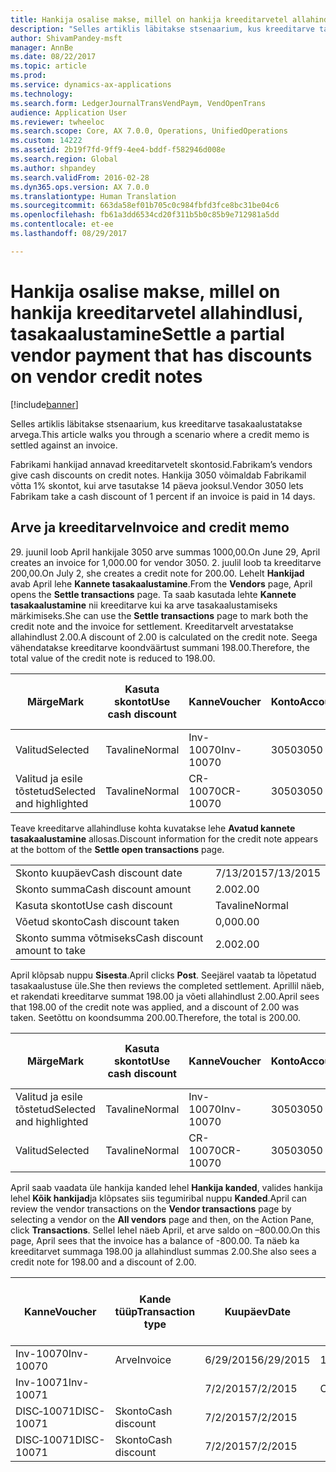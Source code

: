```yaml
---
title: Hankija osalise makse, millel on hankija kreeditarvetel allahindlusi, tasakaalustamine
description: "Selles artiklis läbitakse stsenaarium, kus kreeditarve tasakaalustatakse arvega."
author: ShivamPandey-msft
manager: AnnBe
ms.date: 08/22/2017
ms.topic: article
ms.prod: 
ms.service: dynamics-ax-applications
ms.technology: 
ms.search.form: LedgerJournalTransVendPaym, VendOpenTrans
audience: Application User
ms.reviewer: twheeloc
ms.search.scope: Core, AX 7.0.0, Operations, UnifiedOperations
ms.custom: 14222
ms.assetid: 2b19f7fd-9ff9-4ee4-bddf-f582946d008e
ms.search.region: Global
ms.author: shpandey
ms.search.validFrom: 2016-02-28
ms.dyn365.ops.version: AX 7.0.0
ms.translationtype: Human Translation
ms.sourcegitcommit: 663da58ef01b705c0c984fbfd3fce8bc31be04c6
ms.openlocfilehash: fb61a3dd6534cd20f311b5b0c85b9e712981a5dd
ms.contentlocale: et-ee
ms.lasthandoff: 08/29/2017

---
```


# <a name="settle-a-partial-vendor-payment-that-has-discounts-on-vendor-credit-notes"></a><span data-ttu-id="e01ba-103">Hankija osalise makse, millel on hankija kreeditarvetel allahindlusi, tasakaalustamine</span><span class="sxs-lookup"><span data-stu-id="e01ba-103">Settle a partial vendor payment that has discounts on vendor credit notes</span></span>

[!include[banner](../includes/banner.md)]


<span data-ttu-id="e01ba-104">Selles artiklis läbitakse stsenaarium, kus kreeditarve tasakaalustatakse arvega.</span><span class="sxs-lookup"><span data-stu-id="e01ba-104">This article walks you through a scenario where a credit memo is settled against an invoice.</span></span>

<span data-ttu-id="e01ba-105">Fabrikami hankijad annavad kreeditarvetelt skontosid.</span><span class="sxs-lookup"><span data-stu-id="e01ba-105">Fabrikam’s vendors give cash discounts on credit notes.</span></span> <span data-ttu-id="e01ba-106">Hankija 3050 võimaldab Fabrikamil võtta 1% skontot, kui arve tasutakse 14 päeva jooksul.</span><span class="sxs-lookup"><span data-stu-id="e01ba-106">Vendor 3050 lets Fabrikam take a cash discount of 1 percent if an invoice is paid in 14 days.</span></span>

## <a name="invoice-and-credit-memo"></a><span data-ttu-id="e01ba-107">Arve ja kreeditarve</span><span class="sxs-lookup"><span data-stu-id="e01ba-107">Invoice and credit memo</span></span>
<span data-ttu-id="e01ba-108">29. juunil loob April hankijale 3050 arve summas 1000,00.</span><span class="sxs-lookup"><span data-stu-id="e01ba-108">On June 29, April creates an invoice for 1,000.00 for vendor 3050.</span></span> <span data-ttu-id="e01ba-109">2. juulil loob ta kreeditarve 200,00.</span><span class="sxs-lookup"><span data-stu-id="e01ba-109">On July 2, she creates a credit note for 200.00.</span></span> <span data-ttu-id="e01ba-110">Lehelt **Hankijad** avab April lehe **Kannete tasakaalustamine**.</span><span class="sxs-lookup"><span data-stu-id="e01ba-110">From the **Vendors** page, April opens the **Settle transactions** page.</span></span> <span data-ttu-id="e01ba-111">Ta saab kasutada lehte **Kannete tasakaalustamine** nii kreeditarve kui ka arve tasakaalustamiseks märkimiseks.</span><span class="sxs-lookup"><span data-stu-id="e01ba-111">She can use the **Settle transactions** page to mark both the credit note and the invoice for settlement.</span></span> <span data-ttu-id="e01ba-112">Kreeditarvelt arvestatakse allahindlust 2.00.</span><span class="sxs-lookup"><span data-stu-id="e01ba-112">A discount of 2.00 is calculated on the credit note.</span></span> <span data-ttu-id="e01ba-113">Seega vähendatakse kreeditarve koondväärtust summani 198.00.</span><span class="sxs-lookup"><span data-stu-id="e01ba-113">Therefore, the total value of the credit note is reduced to 198.00.</span></span>

| <span data-ttu-id="e01ba-114">Märge</span><span class="sxs-lookup"><span data-stu-id="e01ba-114">Mark</span></span>                     | <span data-ttu-id="e01ba-115">Kasuta skontot</span><span class="sxs-lookup"><span data-stu-id="e01ba-115">Use cash discount</span></span> | <span data-ttu-id="e01ba-116">Kanne</span><span class="sxs-lookup"><span data-stu-id="e01ba-116">Voucher</span></span>   | <span data-ttu-id="e01ba-117">Konto</span><span class="sxs-lookup"><span data-stu-id="e01ba-117">Account</span></span> | <span data-ttu-id="e01ba-118">Kuupäev</span><span class="sxs-lookup"><span data-stu-id="e01ba-118">Date</span></span>      | <span data-ttu-id="e01ba-119">Tähtaeg</span><span class="sxs-lookup"><span data-stu-id="e01ba-119">Due date</span></span>  | <span data-ttu-id="e01ba-120">Arve</span><span class="sxs-lookup"><span data-stu-id="e01ba-120">Invoice</span></span> | <span data-ttu-id="e01ba-121">Summa kandevaluutas</span><span class="sxs-lookup"><span data-stu-id="e01ba-121">Amount in transaction currency</span></span> | <span data-ttu-id="e01ba-122">Valuuta</span><span class="sxs-lookup"><span data-stu-id="e01ba-122">Currency</span></span> | <span data-ttu-id="e01ba-123">Tasakaalustatav summa</span><span class="sxs-lookup"><span data-stu-id="e01ba-123">Amount to settle</span></span> |
|--------------------------|-------------------|-----------|---------|-----------|-----------|---------|--------------------------------|----------|------------------|
| <span data-ttu-id="e01ba-124">Valitud</span><span class="sxs-lookup"><span data-stu-id="e01ba-124">Selected</span></span>                 | <span data-ttu-id="e01ba-125">Tavaline</span><span class="sxs-lookup"><span data-stu-id="e01ba-125">Normal</span></span>            | <span data-ttu-id="e01ba-126">Inv-10070</span><span class="sxs-lookup"><span data-stu-id="e01ba-126">Inv-10070</span></span> | <span data-ttu-id="e01ba-127">3050</span><span class="sxs-lookup"><span data-stu-id="e01ba-127">3050</span></span>    | <span data-ttu-id="e01ba-128">6/29/2015</span><span class="sxs-lookup"><span data-stu-id="e01ba-128">6/29/2015</span></span> | <span data-ttu-id="e01ba-129">7/29/2015</span><span class="sxs-lookup"><span data-stu-id="e01ba-129">7/29/2015</span></span> | <span data-ttu-id="e01ba-130">10070</span><span class="sxs-lookup"><span data-stu-id="e01ba-130">10070</span></span>   | <span data-ttu-id="e01ba-131">–1000.00</span><span class="sxs-lookup"><span data-stu-id="e01ba-131">-1,000.00</span></span>                      | <span data-ttu-id="e01ba-132">USA dollar</span><span class="sxs-lookup"><span data-stu-id="e01ba-132">USD</span></span>      | <span data-ttu-id="e01ba-133">–990.00</span><span class="sxs-lookup"><span data-stu-id="e01ba-133">-990.00</span></span>          |
| <span data-ttu-id="e01ba-134">Valitud ja esile tõstetud</span><span class="sxs-lookup"><span data-stu-id="e01ba-134">Selected and highlighted</span></span> | <span data-ttu-id="e01ba-135">Tavaline</span><span class="sxs-lookup"><span data-stu-id="e01ba-135">Normal</span></span>            | <span data-ttu-id="e01ba-136">CR-10070</span><span class="sxs-lookup"><span data-stu-id="e01ba-136">CR-10070</span></span>  | <span data-ttu-id="e01ba-137">3050</span><span class="sxs-lookup"><span data-stu-id="e01ba-137">3050</span></span>    | <span data-ttu-id="e01ba-138">7/2/2015</span><span class="sxs-lookup"><span data-stu-id="e01ba-138">7/2/2015</span></span>  | <span data-ttu-id="e01ba-139">7/29/2015</span><span class="sxs-lookup"><span data-stu-id="e01ba-139">7/29/2015</span></span> |         | <span data-ttu-id="e01ba-140">200,00</span><span class="sxs-lookup"><span data-stu-id="e01ba-140">200.00</span></span>                         | <span data-ttu-id="e01ba-141">USA dollar</span><span class="sxs-lookup"><span data-stu-id="e01ba-141">USD</span></span>      | <span data-ttu-id="e01ba-142">198.00</span><span class="sxs-lookup"><span data-stu-id="e01ba-142">198.00</span></span>           |

<span data-ttu-id="e01ba-143">Teave kreeditarve allahindluse kohta kuvatakse lehe **Avatud kannete tasakaalustamine** allosas.</span><span class="sxs-lookup"><span data-stu-id="e01ba-143">Discount information for the credit note appears at the bottom of the **Settle open transactions** page.</span></span>

|                              |           |
|------------------------------|-----------|
| <span data-ttu-id="e01ba-144">Skonto kuupäev</span><span class="sxs-lookup"><span data-stu-id="e01ba-144">Cash discount date</span></span>           | <span data-ttu-id="e01ba-145">7/13/2015</span><span class="sxs-lookup"><span data-stu-id="e01ba-145">7/13/2015</span></span> |
| <span data-ttu-id="e01ba-146">Skonto summa</span><span class="sxs-lookup"><span data-stu-id="e01ba-146">Cash discount amount</span></span>         | <span data-ttu-id="e01ba-147">2.00</span><span class="sxs-lookup"><span data-stu-id="e01ba-147">2.00</span></span>      |
| <span data-ttu-id="e01ba-148">Kasuta skontot</span><span class="sxs-lookup"><span data-stu-id="e01ba-148">Use cash discount</span></span>            | <span data-ttu-id="e01ba-149">Tavaline</span><span class="sxs-lookup"><span data-stu-id="e01ba-149">Normal</span></span>    |
| <span data-ttu-id="e01ba-150">Võetud skonto</span><span class="sxs-lookup"><span data-stu-id="e01ba-150">Cash discount taken</span></span>          | <span data-ttu-id="e01ba-151">0,00</span><span class="sxs-lookup"><span data-stu-id="e01ba-151">0.00</span></span>      |
| <span data-ttu-id="e01ba-152">Skonto summa võtmiseks</span><span class="sxs-lookup"><span data-stu-id="e01ba-152">Cash discount amount to take</span></span> | <span data-ttu-id="e01ba-153">2.00</span><span class="sxs-lookup"><span data-stu-id="e01ba-153">2.00</span></span>      |

<span data-ttu-id="e01ba-154">April klõpsab nuppu **Sisesta**.</span><span class="sxs-lookup"><span data-stu-id="e01ba-154">April clicks **Post**.</span></span> <span data-ttu-id="e01ba-155">Seejärel vaatab ta lõpetatud tasakaalustuse üle.</span><span class="sxs-lookup"><span data-stu-id="e01ba-155">She then reviews the completed settlement.</span></span> <span data-ttu-id="e01ba-156">Aprillil näeb, et rakendati kreeditarve summat 198.00 ja võeti allahindlust 2.00.</span><span class="sxs-lookup"><span data-stu-id="e01ba-156">April sees that 198.00 of the credit note was applied, and a discount of 2.00 was taken.</span></span> <span data-ttu-id="e01ba-157">Seetõttu on koondsumma 200.00.</span><span class="sxs-lookup"><span data-stu-id="e01ba-157">Therefore, the total is 200.00.</span></span>

| <span data-ttu-id="e01ba-158">Märge</span><span class="sxs-lookup"><span data-stu-id="e01ba-158">Mark</span></span>                     | <span data-ttu-id="e01ba-159">Kasuta skontot</span><span class="sxs-lookup"><span data-stu-id="e01ba-159">Use cash discount</span></span> | <span data-ttu-id="e01ba-160">Kanne</span><span class="sxs-lookup"><span data-stu-id="e01ba-160">Voucher</span></span>   | <span data-ttu-id="e01ba-161">Konto</span><span class="sxs-lookup"><span data-stu-id="e01ba-161">Account</span></span> | <span data-ttu-id="e01ba-162">Kuupäev</span><span class="sxs-lookup"><span data-stu-id="e01ba-162">Date</span></span>      | <span data-ttu-id="e01ba-163">Tähtaeg</span><span class="sxs-lookup"><span data-stu-id="e01ba-163">Due date</span></span>  | <span data-ttu-id="e01ba-164">Arve</span><span class="sxs-lookup"><span data-stu-id="e01ba-164">Invoice</span></span>  | <span data-ttu-id="e01ba-165">Summa kandevaluutas</span><span class="sxs-lookup"><span data-stu-id="e01ba-165">Amount in transaction currency</span></span> | <span data-ttu-id="e01ba-166">Valuuta</span><span class="sxs-lookup"><span data-stu-id="e01ba-166">Currency</span></span> | <span data-ttu-id="e01ba-167">Tasakaalustatav summa</span><span class="sxs-lookup"><span data-stu-id="e01ba-167">Amount to settle</span></span> |
|--------------------------|-------------------|-----------|---------|-----------|-----------|----------|--------------------------------|----------|------------------|
| <span data-ttu-id="e01ba-168">Valitud ja esile tõstetud</span><span class="sxs-lookup"><span data-stu-id="e01ba-168">Selected and highlighted</span></span> | <span data-ttu-id="e01ba-169">Tavaline</span><span class="sxs-lookup"><span data-stu-id="e01ba-169">Normal</span></span>            | <span data-ttu-id="e01ba-170">Inv-10070</span><span class="sxs-lookup"><span data-stu-id="e01ba-170">Inv-10070</span></span> | <span data-ttu-id="e01ba-171">3050</span><span class="sxs-lookup"><span data-stu-id="e01ba-171">3050</span></span>    | <span data-ttu-id="e01ba-172">6/29/2015</span><span class="sxs-lookup"><span data-stu-id="e01ba-172">6/29/2015</span></span> | <span data-ttu-id="e01ba-173">7/29/2015</span><span class="sxs-lookup"><span data-stu-id="e01ba-173">7/29/2015</span></span> | <span data-ttu-id="e01ba-174">10070</span><span class="sxs-lookup"><span data-stu-id="e01ba-174">10070</span></span>    | <span data-ttu-id="e01ba-175">–1000.00</span><span class="sxs-lookup"><span data-stu-id="e01ba-175">-1,000.00</span></span>                      | <span data-ttu-id="e01ba-176">USA dollar</span><span class="sxs-lookup"><span data-stu-id="e01ba-176">USD</span></span>      | <span data-ttu-id="e01ba-177">–200.00</span><span class="sxs-lookup"><span data-stu-id="e01ba-177">-200.00</span></span>          |
| <span data-ttu-id="e01ba-178">Valitud</span><span class="sxs-lookup"><span data-stu-id="e01ba-178">Selected</span></span>                 | <span data-ttu-id="e01ba-179">Tavaline</span><span class="sxs-lookup"><span data-stu-id="e01ba-179">Normal</span></span>            | <span data-ttu-id="e01ba-180">CR-10070</span><span class="sxs-lookup"><span data-stu-id="e01ba-180">CR-10070</span></span>  | <span data-ttu-id="e01ba-181">3050</span><span class="sxs-lookup"><span data-stu-id="e01ba-181">3050</span></span>    | <span data-ttu-id="e01ba-182">7/2/2015</span><span class="sxs-lookup"><span data-stu-id="e01ba-182">7/2/2015</span></span>  | <span data-ttu-id="e01ba-183">7/29/2015</span><span class="sxs-lookup"><span data-stu-id="e01ba-183">7/29/2015</span></span> | <span data-ttu-id="e01ba-184">CR-10070</span><span class="sxs-lookup"><span data-stu-id="e01ba-184">CR-10070</span></span> | <span data-ttu-id="e01ba-185">200,00</span><span class="sxs-lookup"><span data-stu-id="e01ba-185">200.00</span></span>                         | <span data-ttu-id="e01ba-186">USA dollar</span><span class="sxs-lookup"><span data-stu-id="e01ba-186">USD</span></span>      | <span data-ttu-id="e01ba-187">198.00</span><span class="sxs-lookup"><span data-stu-id="e01ba-187">198.00</span></span>           |

<span data-ttu-id="e01ba-188">April saab vaadata üle hankija kanded lehel **Hankija kanded**, valides hankija lehel **Kõik hankijad**ja klõpsates siis tegumiribal nuppu **Kanded**.</span><span class="sxs-lookup"><span data-stu-id="e01ba-188">April can review the vendor transactions on the **Vendor transactions** page by selecting a vendor on the **All vendors** page and then, on the Action Pane, click **Transactions**.</span></span> <span data-ttu-id="e01ba-189">Sellel lehel näeb April, et arve saldo on –800.00.</span><span class="sxs-lookup"><span data-stu-id="e01ba-189">On this page, April sees that the invoice has a balance of -800.00.</span></span> <span data-ttu-id="e01ba-190">Ta näeb ka kreeditarvet summaga 198.00 ja allahindlust summas 2.00.</span><span class="sxs-lookup"><span data-stu-id="e01ba-190">She also sees a credit note for 198.00 and a discount of 2.00.</span></span>

| <span data-ttu-id="e01ba-191">Kanne</span><span class="sxs-lookup"><span data-stu-id="e01ba-191">Voucher</span></span>    | <span data-ttu-id="e01ba-192">Kande tüüp</span><span class="sxs-lookup"><span data-stu-id="e01ba-192">Transaction type</span></span> | <span data-ttu-id="e01ba-193">Kuupäev</span><span class="sxs-lookup"><span data-stu-id="e01ba-193">Date</span></span>      | <span data-ttu-id="e01ba-194">Arve</span><span class="sxs-lookup"><span data-stu-id="e01ba-194">Invoice</span></span> | <span data-ttu-id="e01ba-195">Deebeti summa kande valuutas</span><span class="sxs-lookup"><span data-stu-id="e01ba-195">Amount in transaction currency debit</span></span> | <span data-ttu-id="e01ba-196">Kreediti summa kande valuutas</span><span class="sxs-lookup"><span data-stu-id="e01ba-196">Amount in transaction currency credit</span></span> | <span data-ttu-id="e01ba-197">Saldo</span><span class="sxs-lookup"><span data-stu-id="e01ba-197">Balance</span></span> | <span data-ttu-id="e01ba-198">Valuuta</span><span class="sxs-lookup"><span data-stu-id="e01ba-198">Currency</span></span> |
|------------|------------------|-----------|---------|--------------------------------------|---------------------------------------|---------|----------|
| <span data-ttu-id="e01ba-199">Inv-10070</span><span class="sxs-lookup"><span data-stu-id="e01ba-199">Inv-10070</span></span>  | <span data-ttu-id="e01ba-200">Arve</span><span class="sxs-lookup"><span data-stu-id="e01ba-200">Invoice</span></span>          | <span data-ttu-id="e01ba-201">6/29/2015</span><span class="sxs-lookup"><span data-stu-id="e01ba-201">6/29/2015</span></span> | <span data-ttu-id="e01ba-202">10070</span><span class="sxs-lookup"><span data-stu-id="e01ba-202">10070</span></span>   |                                      | <span data-ttu-id="e01ba-203">1 000,00</span><span class="sxs-lookup"><span data-stu-id="e01ba-203">1,000.00</span></span>                              | <span data-ttu-id="e01ba-204">–800.00</span><span class="sxs-lookup"><span data-stu-id="e01ba-204">-800.00</span></span> | <span data-ttu-id="e01ba-205">USA dollar</span><span class="sxs-lookup"><span data-stu-id="e01ba-205">USD</span></span>      |
| <span data-ttu-id="e01ba-206">Inv-10071</span><span class="sxs-lookup"><span data-stu-id="e01ba-206">Inv-10071</span></span>  |                  | <span data-ttu-id="e01ba-207">7/2/2015</span><span class="sxs-lookup"><span data-stu-id="e01ba-207">7/2/2015</span></span>  | <span data-ttu-id="e01ba-208">CR10071</span><span class="sxs-lookup"><span data-stu-id="e01ba-208">CR10071</span></span> | <span data-ttu-id="e01ba-209">200,00</span><span class="sxs-lookup"><span data-stu-id="e01ba-209">200.00</span></span>                               |                                       | <span data-ttu-id="e01ba-210">0,00</span><span class="sxs-lookup"><span data-stu-id="e01ba-210">0.00</span></span>    | <span data-ttu-id="e01ba-211">USA dollar</span><span class="sxs-lookup"><span data-stu-id="e01ba-211">USD</span></span>      |
| <span data-ttu-id="e01ba-212">DISC‑10071</span><span class="sxs-lookup"><span data-stu-id="e01ba-212">DISC-10071</span></span> |  <span data-ttu-id="e01ba-213">Skonto</span><span class="sxs-lookup"><span data-stu-id="e01ba-213">Cash discount</span></span>   | <span data-ttu-id="e01ba-214">7/2/2015</span><span class="sxs-lookup"><span data-stu-id="e01ba-214">7/2/2015</span></span>  |         | <span data-ttu-id="e01ba-215">2.00</span><span class="sxs-lookup"><span data-stu-id="e01ba-215">2.00</span></span>                                 |                                       | <span data-ttu-id="e01ba-216">0,00</span><span class="sxs-lookup"><span data-stu-id="e01ba-216">0.00</span></span>    | <span data-ttu-id="e01ba-217">USA dollar</span><span class="sxs-lookup"><span data-stu-id="e01ba-217">USD</span></span>      |
| <span data-ttu-id="e01ba-218">DISC‑10071</span><span class="sxs-lookup"><span data-stu-id="e01ba-218">DISC-10071</span></span> |  <span data-ttu-id="e01ba-219">Skonto</span><span class="sxs-lookup"><span data-stu-id="e01ba-219">Cash discount</span></span>   | <span data-ttu-id="e01ba-220">7/2/2015</span><span class="sxs-lookup"><span data-stu-id="e01ba-220">7/2/2015</span></span>  |         |                                      | <span data-ttu-id="e01ba-221">2.00</span><span class="sxs-lookup"><span data-stu-id="e01ba-221">2.00</span></span>                                  | <span data-ttu-id="e01ba-222">0,00</span><span class="sxs-lookup"><span data-stu-id="e01ba-222">0.00</span></span>    | <span data-ttu-id="e01ba-223">USA dollar</span><span class="sxs-lookup"><span data-stu-id="e01ba-223">USD</span></span>      |






